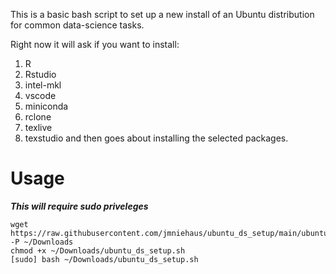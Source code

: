 This is a basic bash script to set up a new install of an Ubuntu distribution for common data-science tasks.

Right now it will ask if you want to install: 
1. R
2. Rstudio
3. intel-mkl
4. vscode
5. miniconda
6. rclone
7. texlive
8. texstudio
and then goes about installing the selected packages.

# Usage
__*This will require sudo priveleges*__
```
wget https://raw.githubusercontent.com/jmniehaus/ubuntu_ds_setup/main/ubuntu_ds_setup.sh -P ~/Downloads
chmod +x ~/Downloads/ubuntu_ds_setup.sh
[sudo] bash ~/Downloads/ubuntu_ds_setup.sh
```
